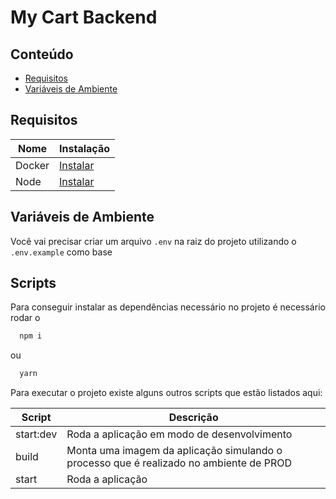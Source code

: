 # My Cart Backend

## Conteúdo

- [Requisitos](#requirements)
- [Variáveis de Ambiente](#environment)

## Requisitos <a name="requirements"></a>

| Nome   | Instalação                                 |
| ------ | ------------------------------------------ |
| Docker | [Instalar](https://www.docker.com/)        |
| Node   | [Instalar](https://nodejs.org/en/download) |

## Variáveis de Ambiente <a name="environment"></a>

Você vai precisar criar um arquivo `.env` na raiz do projeto utilizando o `.env.example` como base

## Scripts <a name="scripts"></a>

Para conseguir instalar as dependências necessário no projeto é necessário rodar o

```bash
  npm i
```

ou

```bash
  yarn
```

Para executar o projeto existe alguns outros scripts que estão listados aqui:

| Script    | Descrição                                                                              |
| --------- | -------------------------------------------------------------------------------------- |
| start:dev | Roda a aplicação em modo de desenvolvimento                                            |
| build     | Monta uma imagem da aplicação simulando o processo que é realizado no ambiente de PROD |
| start     | Roda a aplicação                                                                       |
